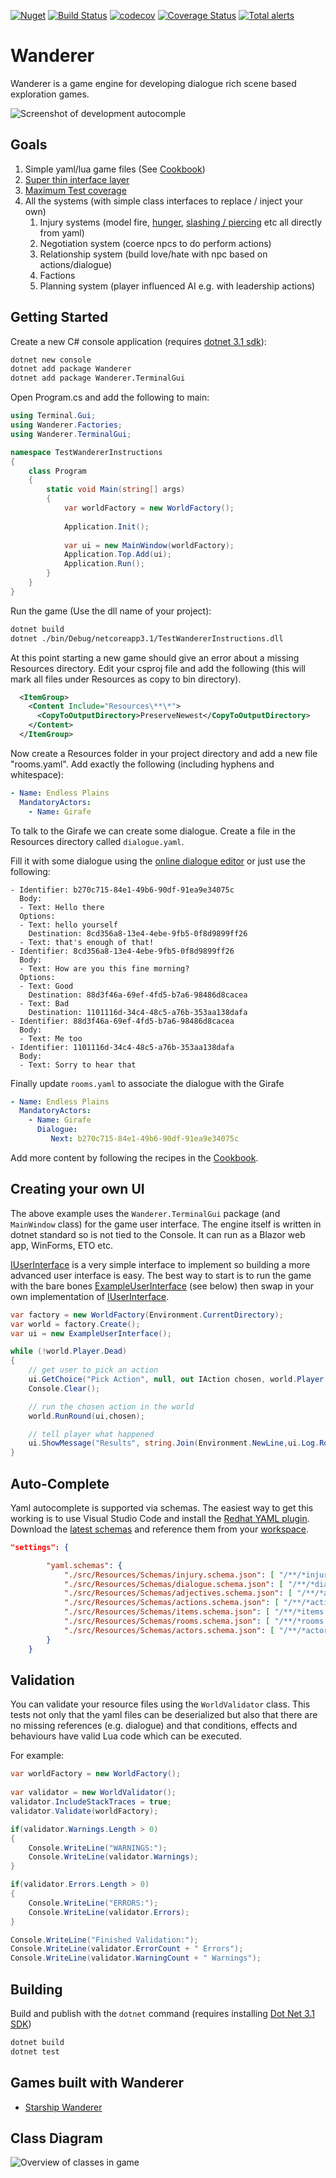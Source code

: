 [![Nuget](https://img.shields.io/nuget/v/Wanderer)](https://www.nuget.org/packages/Wanderer/) [![Build Status](https://travis-ci.com/tznind/Wanderer.svg?branch=master)](https://travis-ci.org/tznind/Wanderer) [![codecov](https://codecov.io/gh/tznind/Wanderer/branch/master/graph/badge.svg)](https://codecov.io/gh/tznind/Wanderer) [![Coverage Status](https://coveralls.io/repos/github/tznind/Wanderer/badge.svg?branch=master)](https://coveralls.io/github/tznind/Wanderer?branch=master) [![Total alerts](https://img.shields.io/lgtm/alerts/g/tznind/Wanderer.svg?logo=lgtm&logoWidth=18)](https://lgtm.com/projects/g/tznind/Wanderer/alerts/)

# Wanderer

Wanderer is a game engine for developing dialogue rich scene based exploration games.

![Screenshot of development autocomple][coding]

## Goals

1. Simple yaml/lua game files (See [Cookbook])
2. [Super thin interface layer](./src/IUserinterface.cs)
3. [Maximum Test coverage](https://codecov.io/gh/tznind/Wanderer)
4. All the systems (with simple class interfaces to replace / inject your own)
   1. Injury systems (model fire, [hunger](./src/Resources/InjurySystems/Hunger.injury.yaml), [slashing / piercing](./src/Resources/InjurySystems/TissueInjury.injury.yaml) etc all directly from yaml)
   2. Negotiation system (coerce npcs to do perform actions)
   3. Relationship system (build love/hate with npc based on actions/dialogue)
   4. Factions
   5. Planning system (player influenced AI e.g. with leadership actions)   

## Getting Started

Create a new C# console application (requires [dotnet 3.1 sdk](https://dotnet.microsoft.com/download)):

```bash
dotnet new console
dotnet add package Wanderer
dotnet add package Wanderer.TerminalGui
```

Open Program.cs and add the following to main:

```csharp
using Terminal.Gui;
using Wanderer.Factories;
using Wanderer.TerminalGui;

namespace TestWandererInstructions
{
    class Program
    {
        static void Main(string[] args)
        {
            var worldFactory = new WorldFactory();
            
            Application.Init();
                            
            var ui = new MainWindow(worldFactory);
            Application.Top.Add(ui);
            Application.Run();             
        }
    }
}
```

Run the game (Use the dll name of your project):

```bash
dotnet build
dotnet ./bin/Debug/netcoreapp3.1/TestWandererInstructions.dll
```

At this point starting a new game should give an error about a missing Resources directory.  Edit your csproj file and add the following (this will mark all files under Resources as copy to bin directory).

```xml
  <ItemGroup>
    <Content Include="Resources\**\*">
      <CopyToOutputDirectory>PreserveNewest</CopyToOutputDirectory>
    </Content>
  </ItemGroup>
```

Now create a Resources folder in your project directory and add a new file "rooms.yaml".  Add exactly the following (including hyphens and whitespace):

```yaml
- Name: Endless Plains
  MandatoryActors:
    - Name: Girafe
```

To talk to the Girafe we can create some dialogue.  Create a file in the Resources directory called `dialogue.yaml`.

Fill it with some dialogue using the [online dialogue editor](https://tznind.github.io/WandererTools/) or just use the following:

```
- Identifier: b270c715-84e1-49b6-90df-91ea9e34075c
  Body:
  - Text: Hello there
  Options:
  - Text: hello yourself
    Destination: 8cd356a8-13e4-4ebe-9fb5-0f8d9899ff26
  - Text: that's enough of that!
- Identifier: 8cd356a8-13e4-4ebe-9fb5-0f8d9899ff26
  Body:
  - Text: How are you this fine morning?
  Options:
  - Text: Good
    Destination: 88d3f46a-69ef-4fd5-b7a6-98486d8cacea
  - Text: Bad
    Destination: 1101116d-34c4-48c5-a76b-353aa138dafa
- Identifier: 88d3f46a-69ef-4fd5-b7a6-98486d8cacea
  Body:
  - Text: Me too
- Identifier: 1101116d-34c4-48c5-a76b-353aa138dafa
  Body:
  - Text: Sorry to hear that
```

Finally update `rooms.yaml` to associate the dialogue with the Girafe

```yaml
- Name: Endless Plains
  MandatoryActors:
    - Name: Girafe
      Dialogue:
         Next: b270c715-84e1-49b6-90df-91ea9e34075c
```


Add more content by following the recipes in the [Cookbook].

## Creating your own UI

The above example uses the `Wanderer.TerminalGui` package (and `MainWindow` class) for the game user interface.  The engine itself is written in dotnet standard so is not tied to the Console.  It can run as a Blazor web app, WinForms, ETO etc.

[IUserInterface] is a very simple interface to implement so building a more advanced user interface is easy.  The best way to start is to run the game with the bare bones [ExampleUserInterface] (see below) then swap in your own implementation of [IUserInterface].

```csharp
var factory = new WorldFactory(Environment.CurrentDirectory);
var world = factory.Create();
var ui = new ExampleUserInterface();

while (!world.Player.Dead)
{
    // get user to pick an action
    ui.GetChoice("Pick Action", null, out IAction chosen, world.Player.GetFinalActions().ToArray());
    Console.Clear();

    // run the chosen action in the world
    world.RunRound(ui,chosen);   

    // tell player what happened
    ui.ShowMessage("Results", string.Join(Environment.NewLine,ui.Log.RoundResults));
}
```

## Auto-Complete

Yaml autocomplete is supported via schemas.  The easiest way to get this working is to use Visual Studio Code and install the [Redhat YAML plugin](https://marketplace.visualstudio.com/items?itemName=redhat.vscode-yaml).  Download the [latest schemas](./src/Resources/Schemas) and reference them from your [workspace](./Wanderer.code-workspace).

```json
"settings": {

		"yaml.schemas": {
			"./src/Resources/Schemas/injury.schema.json": [ "/**/*injury.yaml" ],
			"./src/Resources/Schemas/dialogue.schema.json": [ "/**/*dialogue.yaml" ],
			"./src/Resources/Schemas/adjectives.schema.json": [ "/**/*adjectives.yaml" ],
			"./src/Resources/Schemas/actions.schema.json": [ "/**/*actions.yaml" ],
			"./src/Resources/Schemas/items.schema.json": [ "/**/*items.yaml" ],
			"./src/Resources/Schemas/rooms.schema.json": [ "/**/*rooms.yaml" ],
			"./src/Resources/Schemas/actors.schema.json": [ "/**/*actors.yaml" ]
		}
    }
```

## Validation

You can validate your resource files using the `WorldValidator` class.  This tests not only that the yaml files can be deserialized but also that there are no missing references (e.g. dialogue) and that conditions, effects and behaviours have valid Lua code which can be executed.

For example:

```csharp
var worldFactory = new WorldFactory();
                            
var validator = new WorldValidator();
validator.IncludeStackTraces = true;
validator.Validate(worldFactory);

if(validator.Warnings.Length > 0)
{
    Console.WriteLine("WARNINGS:");
    Console.WriteLine(validator.Warnings);
}

if(validator.Errors.Length > 0)
{
    Console.WriteLine("ERRORS:");
    Console.WriteLine(validator.Errors);
}

Console.WriteLine("Finished Validation:");
Console.WriteLine(validator.ErrorCount + " Errors");
Console.WriteLine(validator.WarningCount + " Warnings");
```

## Building

Build and publish with the `dotnet` command (requires installing [Dot Net 3.1 SDK](https://dotnet.microsoft.com/download/dotnet-core/3.1))

```bash
dotnet build
dotnet test
```

## Games built with Wanderer

- [Starship Wanderer](https://github.com/tznind/StarshipWanderer/)

## Class Diagram

![Overview of classes in game][classDiagram]

[classDiagram]: ./src/Overview.cd.png
[screenshot1]: ./src/Screen1.png
[screenshot2]: ./src/Screen2.png
[screenshot3]: ./src/Screen3.png
[gameplay]: ./src/gameplay.gif
[coding]: ./WandererCoding.gif
[Cookbook]: ./Cookbook.md
[Splash]: ./src/splash.png
[IUserInterface]: ./src/IUserinterface.cs
[ExampleUserInterface]: ./src/ExampleUserInterface.cs
